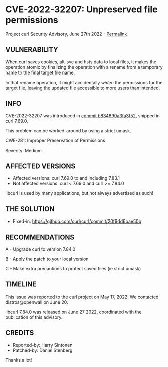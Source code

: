 CVE-2022-32207: Unpreserved file permissions
============================================

Project curl Security Advisory, June 27th 2022 -
[Permalink](https://curl.se/docs/CVE-2022-32207.html)

VULNERABILITY
-------------

When curl saves cookies, alt-svc and hsts data to local files, it makes the
operation atomic by finalizing the operation with a rename from a temporary
name to the final target file name.

In that rename operation, it might accidentally *widen* the permissions for
the target file, leaving the updated file accessible to more users than
intended.

INFO
----

CVE-2022-32207 was introduced in [commit
b834890a3fa3f52](https://github.com/curl/curl/commit/b834890a3fa3f52), shipped
in curl 7.69.0.

This problem can be worked-around by using a strict umask.

CWE-281: Improper Preservation of Permissions

Severity: Medium

AFFECTED VERSIONS
-----------------

- Affected versions: curl 7.69.0 to and including 7.83.1
- Not affected versions: curl < 7.69.0 and curl >= 7.84.0

libcurl is used by many applications, but not always advertised as such!

THE SOLUTION
------------

- Fixed-in: https://github.com/curl/curl/commit/20f9dd6bae50b

RECOMMENDATIONS
--------------

 A - Upgrade curl to version 7.84.0

 B - Apply the patch to your local version
 
 C - Make extra precautions to protect saved files (ie strict umask)
 
TIMELINE
--------

This issue was reported to the curl project on May 17, 2022. We contacted
distros@openwall on June 20.

libcurl 7.84.0 was released on June 27 2022, coordinated with the publication
of this advisory.

CREDITS
-------

- Reported-by: Harry Sintonen
- Patched-by: Daniel Stenberg

Thanks a lot!

